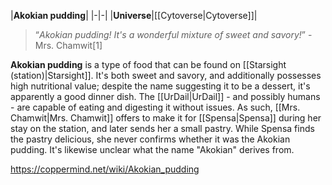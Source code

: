 |**Akokian pudding**|
|-|-|
|**Universe**|[[Cytoverse\|Cytoverse]]|

>“*Akokian pudding! It's a wonderful mixture of sweet and savory!*”
\-Mrs. Chamwit[1]


**Akokian pudding** is a type of food that can be found on [[Starsight (station)\|Starsight]].
It's both sweet and savory, and additionally possesses high nutritional value; despite the name suggesting it to be a dessert, it's apparently a good dinner dish. The [[UrDail\|UrDail]] - and possibly humans - are capable of eating and digesting it without issues. As such, [[Mrs. Chamwit\|Mrs. Chamwit]] offers to make it for [[Spensa\|Spensa]] during her stay on the station, and later sends her a small pastry. While Spensa finds the pastry delicious, she never confirms whether it was the Akokian pudding. It's likewise unclear what the name "Akokian" derives from.



https://coppermind.net/wiki/Akokian_pudding
